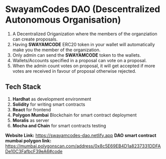 # SwayamCodes DAO (Descentralized Autonomous Organisation)

1. A Decentralized Origanization where the members of the organziation can create proposals.
2. Having **SWAYAMCODE** ERC20 token in your wallet will automatically make you the member of the organization.
3. Only admin can send the **SWAYAMCODE** token to the wallets.
4. Wallets/Accounts specified in a proposal can vote on a proposal.
5. When the admin count votes on proposal, it will get accepted if more votes are received in favour of proposal otherwise rejected.


## Tech Stack
1. **Hardhat** as development environment
2. **Solidity** for writing smart contracts
3. **React** for frontend
4. **Polygon Mumbai** Blockchain for smart contract deployment
5. **Moralis** as server
7. **Mocha and Chain** for smart contracts testing

**Website Link:** https://swayamcodes-dao.netlify.app
**DAO smart contract mumbai polygon link:** https://mumbai.polygonscan.com/address/0x8c5E69EB4D1a8237331DDFADe10C3FafbcF39eA6#code